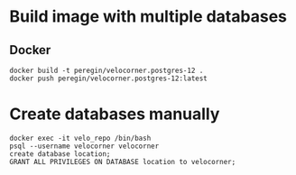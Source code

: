 # Build image with multiple databases

## Docker
```shell
docker build -t peregin/velocorner.postgres-12 .
docker push peregin/velocorner.postgres-12:latest
```

# Create databases manually
```shell
docker exec -it velo_repo /bin/bash
psql --username velocorner velocorner
create database location;
GRANT ALL PRIVILEGES ON DATABASE location to velocorner;
```
